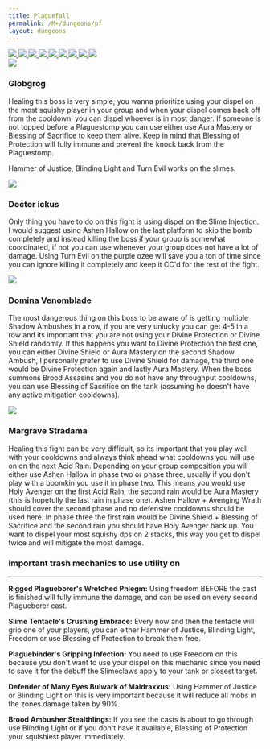 ```yaml
---
title: Plaguefall
permalink: /M+/dungeons/pf
layout: dungeons
---
```


<div class="author">

<a href="/M+/dungeons/dos">
    <img class="unselected-dungeon" src="/assets/img/dungeons/dos.jpg" />
</a>

<a href="/M+/dungeons/sd">
    <img class="unselected-dungeon" src="/assets/img/dungeons/sd.jpg" />
</a>

<a href="/M+/dungeons/mots">
    <img class="unselected-dungeon" src="/assets/img/dungeons/mots.jpg" />
</a>

<a href="/M+/dungeons/nw">
    <img class="unselected-dungeon" src="/assets/img/dungeons/nw.jpg" />
</a>

<a href="/M+/dungeons/hoa">
    <img class="unselected-dungeon" src="/assets/img/dungeons/hoa.jpg" />
</a>

<a href="/M+/dungeons/top">
    <img class="unselected-dungeon" src="/assets/img/dungeons/top.jpg" />
</a>

<a href="/M+/dungeons/pf">
    <img class="selected-dungeon" src="/assets/img/dungeons/pf.jpg" />
</a>

<a href="/M+/dungeons/soa">
    <img class="unselected-dungeon" src="/assets/img/dungeons/soa.jpg" />
</a>

<a href="/M+/dungeons/tazavesh">
    <img class="unselected-dungeon" src="/assets/img/dungeons/taz.jpg" />
</a>

</div>

<a>
    <img src="/assets/img/dungeons/globgrog.png" class="dungeon_boss"/>
</a>

### Globgrog

Healing this boss is very simple, you wanna prioritize using your dispel on the most squishy player in your group and when your dispel comes back off from the cooldown, you can dispel whoever is in most danger. If someone is not topped before a Plaguestomp you can use either use Aura Mastery or Blessing of Sacrifice to keep them alive. Keep in mind that Blessing of Protection will fully immune and prevent the knock back from the Plaguestomp.

Hammer of Justice, Blinding Light and Turn Evil works on the slimes.

<a>
    <img src="/assets/img/dungeons/doctor.png" class="dungeon_boss"/>
</a>

### Doctor ickus

Only thing you have to do on this fight is using dispel on the Slime Injection. I would suggest using Ashen Hallow on the last platform to skip the bomb completely and instead killing the boss if your group is somewhat coordinated, if not you can use whenever your group does not have a lot of damage. Using Turn Evil on the purple ozee will save you a ton of time since you can ignore killing it completely and keep it CC'd for the rest of the fight.

<a>
    <img src="/assets/img/dungeons/domina.png" class="dungeon_boss"/>
</a>

### Domina Venomblade

The most dangerous thing on this boss to be aware of is getting multiple Shadow Ambushes in a row, if you are very unlucky you can get 4-5 in a row and its important that you are not using your Divine Protection or Divine Shield randomly. If this happens you want to Divine Protection the first one, you can either Divine Shield or Aura Mastery on the second Shadow Ambush, I personally prefer to use Divine Shield for damage, the third one would be Divine Protection again and lastly Aura Mastery. When the boss summons Brood Assasins and you do not have any throughput cooldowns, you can use Blessing of Sacrifice on the tank (assuming he doesn't have any active mitigation cooldowns).

<a>
    <img src="/assets/img/dungeons/margrave.png" class="dungeon_boss"/>
</a>

### Margrave Stradama

Healing this fight can be very difficult, so its important that you play well with your cooldowns and always think ahead what cooldowns you will use on on the next Acid Rain. Depending on your group composition you will either use Ashen Hallow in phase two or phase three, usually if you don't play with a boomkin you use it in phase two. This means you would use Holy Avenger on the first Acid Rain, the second rain would be Aura Mastery (this is hopefully the last rain in phase one). Ashen Hallow + Avenging Wrath should cover the second phase and no defensive cooldowns should be used here. In phase three the first rain would be Divine Shield + Blessing of Sacrifice and the second rain you should have Holy Avenger back up. You want to dispel your most squishy dps on 2 stacks, this way you get to dispel twice and will mitigate the most damage. 

### Important trash mechanics to use utility on

---
**Rigged Plagueborer's Wretched Phlegm:** Using freedom BEFORE the cast is finished will fully immune the damage, and can be used on every second Plagueborer cast.

**Slime Tentacle's Crushing Embrace:** Every now and then the tentacle will grip one of your players, you can either Hammer of Justice, Blinding Light, Freedom or use Blessing of Protection to break them free.

**Plaguebinder's Gripping Infection:** You need to use Freedom on this because you don't want to use your dispel on this mechanic since you need to save it for the debuff the Slimeclaws apply to your tank or closest target.

**Defender of Many Eyes Bulwark of Maldraxxus:** Using Hammer of Justice or Blinding Light on this is very important because it will reduce all mobs in the zones damage taken by 90%.

**Brood Ambusher Stealthlings:** If you see the casts is about to go through use Blinding Light or if you don't have it available, Blessing of Protection your squishiest player immediately.
